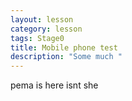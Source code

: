 ```yaml
---
layout: lesson
category: lesson
tags: Stage0
title: Mobile phone test
description: "Some much "
---
```



pema is here isnt she